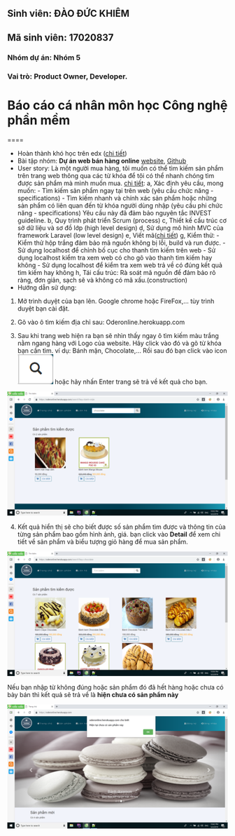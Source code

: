 ## Sinh viên: ĐÀO ĐỨC KHIÊM
## Mã sinh viên: 17020837
### Nhóm dự án: Nhóm 5
### Vai trò: Product Owner, Developer.

# Báo cáo cá nhân môn học Công nghệ phần mềm
====
* Hoàn thành khó học trên edx ([chi tiết](https://github.com/DaoDucKhiem/nhom-5/blob/master/DaoDucKhiem/SoftEng1x.jpg))
* Bài tập nhóm: **Dự án web bán hàng online** [website](http://Oderonline.herokuapp.com), [Github](https://github.com/DaoDucKhiem/nhom-5/tree/master/nhom-5)
* User story: Là một người mua hàng, tôi muốn có thể tìm kiếm sản phẩm trên trang web thông qua các từ khóa để tôi có thể nhanh chóng tìm được sản phẩm mà mình muốn mua.
	[chi tiết](https://github.com/DaoDucKhiem/nhom-5/issues/18):
	a, Xác định yêu cầu, mong muốn: 
		- Tìm kiếm sản phẩm ngay tại trên web (yêu cầu chức năng - specifications)
		- Tìm kiếm nhanh và chính xác sản phẩm hoặc những sản phẩm có liên quan đến từ khóa người dùng nhập (yêu cầu phi chức năng - specifications)
	Yêu cầu này đã đảm bảo nguyên tắc INVEST guideline.
	b, Quy trình phát triển Scrum (process)
	c, Thiết kế cấu trúc cơ sở dữ liệu và sơ đồ lớp (high level design)
	d, Sử dụng mô hình MVC của framework Laravel (low level design)
	e, Viết mã([chi tiết](https://github.com/DaoDucKhiem/nhom-5/blob/master/nhom-5/OderOnline/app/Http/Controllers/PageController.php))
	g, Kiểm thử:
		- Kiểm thử hộp trắng đảm bảo mã nguồn không bị lỗi, build và run được.
		- Sử dụng localhost để chỉnh bố cục cho thanh tìm kiếm trên web
		- Sử dụng localhost kiểm tra xem web có cho gõ vào thanh tìm kiếm hay không
		- Sử dụng localhost để kiểm tra xem web trả về có đúng kết quả tìm kiếm hay không
	h, Tái cấu trúc: Rà soát mã nguồn để đảm bảo rõ ràng, đơn giản, sạch sẽ và không có mã xấu.(construction)
* Hướng dẫn sử dụng:
1. Mở trình duyệt của bạn lên. Google chrome hoặc FireFox,... tùy trình duyệt bạn cài đặt.

2. Gõ vào ô tìm kiếm địa chỉ sau: Oderonline.herokuapp.com

3. Sau khi trang web hiện ra bạn sẽ nhìn thấy ngay ô tìm kiếm màu trắng nằm ngang hàng với Logo của website. Hãy click vào đó và gõ từ khóa bạn cần tìm. ví dụ: Bánh mặn, Chocolate,...
Rồi sau đó bạn click vào icon ![search](look.png) hoặc hãy nhấn Enter trang sẽ trả về kết quả cho bạn.

![type keyword](typekeyword.png)

4. Kết quả hiển thị sẽ cho biết được số sản phẩm tìm được và thông tin của từng sản phẩm bao gồm hình ảnh, giá. bạn click vào **Detail** để xem chi tiết về sản phẩm và biểu tượng giỏ
hàng để mua sản phẩm.

![result](result.png)

Nếu bạn nhập từ không đúng hoặc sản phẩm đó đã hết hàng hoặc chưa có bày bán thì kết quả sẽ trả về là **hiện chưa có sản phẩm này**

![result1](result1.png)
